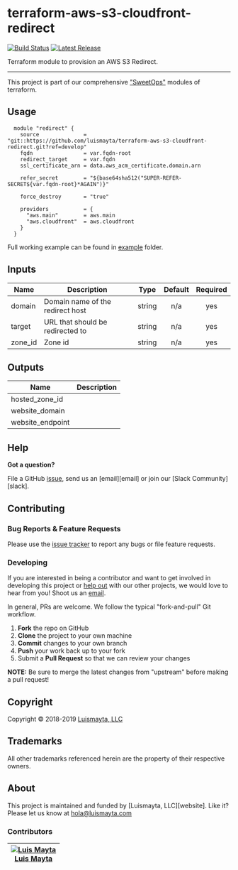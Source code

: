 # terraform-aws-s3-cloudfront-redirect

 [![Build Status](https://travis-ci.org/luismayta/terraform-aws-s3-cloudfront-redirect.svg?branch=master)](https://travis-ci.org/luismayta/terraform-aws-s3-cloudfront-redirect) [![Latest Release](https://img.shields.io/github/release/luismayta/terraform-aws-s3-cloudfront-redirect.svg)](https://travis-ci.org/luismayta/terraform-aws-s3-cloudfront-redirect/releases)


Terraform module to provision an AWS S3 Redirect.


---

This project is part of our comprehensive ["SweetOps"](https://luismayta.com) modules of terraform.











## Usage

```hcl
  module "redirect" {
    source              = "git::https://github.com/luismayta/terraform-aws-s3-cloudfront-redirect.git?ref=develop"
    fqdn                = var.fqdn-root
    redirect_target     = var.fqdn
    ssl_certificate_arn = data.aws_acm_certificate.domain.arn

    refer_secret        = "${base64sha512("SUPER-REFER-SECRET${var.fqdn-root}*AGAIN")}"

    force_destroy       = "true"

    providers           = {
      "aws.main"        = aws.main
      "aws.cloudfront"  = aws.cloudfront
    }
  }
```

Full working example can be found in [example](./example) folder.






## Inputs

| Name | Description | Type | Default | Required |
|------|-------------|:----:|:-----:|:-----:|
| domain | Domain name of the redirect host | string | n/a | yes |
| target | URL that should be redirected to | string | n/a | yes |
| zone\_id | Zone id | string | n/a | yes |

## Outputs

| Name | Description |
|------|-------------|
| hosted\_zone\_id |  |
| website\_domain |  |
| website\_endpoint |  |



## Help

**Got a question?**

File a GitHub [issue](https://github.com/luismayta/terraform-aws-s3-cloudfront-redirect/issues), send us an [email][email] or join our [Slack Community][slack].

## Contributing

### Bug Reports & Feature Requests

Please use the [issue tracker](https://github.com/luismayta/terraform-aws-s3-cloudfront-redirect/issues) to report any bugs or file feature requests.

### Developing

If you are interested in being a contributor and want to get involved in developing this project or [help out](https://github.com/luismayta) with our other projects, we would love to hear from you! Shoot us an [email](mailto:hola@luismayta.com).

In general, PRs are welcome. We follow the typical "fork-and-pull" Git workflow.

 1. **Fork** the repo on GitHub
 2. **Clone** the project to your own machine
 3. **Commit** changes to your own branch
 4. **Push** your work back up to your fork
 5. Submit a **Pull Request** so that we can review your changes

**NOTE:** Be sure to merge the latest changes from "upstream" before making a pull request!


## Copyright

Copyright © 2018-2019 [Luismayta, LLC](https://luismayta.com)











## Trademarks

All other trademarks referenced herein are the property of their respective owners.

## About

This project is maintained and funded by [Luismayta, LLC][website]. Like it? Please let us know at <hola@luismayta.com>


### Contributors

|  [![Luis Mayta][luismayta_avatar]][luismayta_homepage]<br/>[Luis Mayta][luismayta_homepage] |
|---|

  [luismayta_homepage]: https://github.com/luismayta
  [luismayta_avatar]: https://github.com/luismayta.png?size=150


